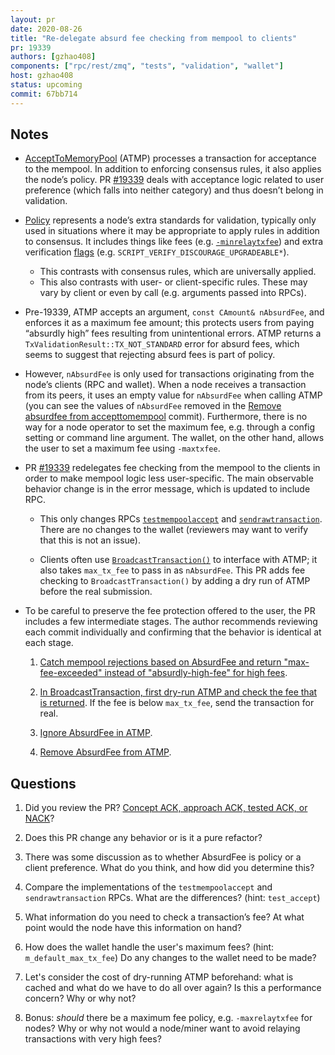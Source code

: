 ```yaml
---
layout: pr
date: 2020-08-26
title: "Re-delegate absurd fee checking from mempool to clients"
pr: 19339
authors: [gzhao408]
components: ["rpc/rest/zmq", "tests", "validation", "wallet"]
host: gzhao408
status: upcoming
commit: 67bb714
---
```


## Notes

* [AcceptToMemoryPool](https://github.com/bitcoin/bitcoin/blob/c831e105/src/validation.cpp#L1084)
  (ATMP) processes a transaction for acceptance to the mempool.  In addition to
  enforcing consensus rules, it also applies the node’s policy.
  PR [#19339](https://github.com/bitcoin/bitcoin/pull/19339) deals with acceptance
  logic related to user preference (which falls into neither category)
  and thus doesn’t belong in validation.

* [Policy](https://github.com/bitcoin/bitcoin/tree/c831e105/src/policy)
  represents a node’s extra standards for validation, typically only used in
  situations where it may be appropriate to apply rules in addition to consensus.
  It includes things like fees (e.g.
  [`-minrelaytxfee`](https://github.com/bitcoin/bitcoin/blob/c831e105/src/init.cpp#L547))
  and extra verification
  [flags](https://github.com/bitcoin/bitcoin/blob/c831e105/src/policy/policy.h#L56)
  (e.g. `SCRIPT_VERIFY_DISCOURAGE_UPGRADEABLE*`).

  - This contrasts with consensus rules, which are universally applied.
  - This also contrasts with user- or client-specific rules. These may
  vary by client or even by call (e.g. arguments passed into RPCs).

* Pre-19339, ATMP accepts an argument, `const CAmount& nAbsurdFee`, and
  enforces it as a maximum fee amount; this protects users from paying
  “absurdly high” fees resulting from unintentional errors.  ATMP returns a
  `TxValidationResult::TX_NOT_STANDARD` error for absurd fees, which seems to
  suggest that rejecting absurd fees is part of policy.

* However, `nAbsurdFee` is only used for transactions originating from the
  node’s clients (RPC and wallet).  When a node receives a transaction from its
  peers, it uses an empty value for `nAbsurdFee` when calling ATMP (you can see
  the values of `nAbsurdFee` removed in the [Remove absurdfee from
  accepttomempool](https://github.com/bitcoin-core-review-club/bitcoin/commit/67bb7148)
  commit).  Furthermore, there is no way for a node operator to set the maximum
  fee, e.g. through a config setting or command line argument.  The wallet, on
  the other hand, allows the user to set a maximum fee using `-maxtxfee`.

* PR [#19339](https://github.com/bitcoin/bitcoin/pull/19339) redelegates fee
  checking from the mempool to the clients in order to make mempool logic less
  user-specific.  The main observable behavior change is in the error message,
  which is updated to include RPC.

  * This only changes RPCs
    [`testmempoolaccept`](https://github.com/bitcoin/bitcoin/blob/3ab2582c/src/rpc/rawtransaction.cpp#L858)
    and
    [`sendrawtransaction`](https://github.com/bitcoin/bitcoin/blob/3ab2582c/src/rpc/rawtransaction.cpp#L800).
    There are no changes to the wallet (reviewers may want to verify that this is not
    an issue).

  * Clients often use
    [`BroadcastTransaction()`](https://github.com/bitcoin/bitcoin/blob/3ab2582c/src/node/transaction.cpp#L16)
    to interface with ATMP; it also takes `max_tx_fee` to pass in as `nAbsurdFee`.
    This PR adds fee checking to `BroadcastTransaction()` by adding a dry run of
    ATMP before the real submission.

* To be careful to preserve the fee protection offered to the user, the PR
  includes a few intermediate stages.  The author recommends reviewing each
  commit individually and confirming that the behavior is identical at each
  stage.

  1. [Catch mempool rejections based on AbsurdFee and return
     "max-fee-exceeded" instead of "absurdly-high-fee" for high
     fees](https://github.com/bitcoin-core-review-club/bitcoin/commit/18f7e1fb).

  2. [In BroadcastTransaction, first dry-run ATMP and check the fee that is
     returned](https://github.com/bitcoin-core-review-club/bitcoin/commit/a872d8d3).
     If the fee is below `max_tx_fee`, send the transaction for real.

  3. [Ignore AbsurdFee in
     ATMP](https://github.com/bitcoin-core-review-club/bitcoin/commit/24094623).

  4. [Remove AbsurdFee from
     ATMP](https://github.com/bitcoin-core-review-club/bitcoin/commit/67bb7148).

## Questions

1. Did you review the PR? [Concept ACK, approach ACK, tested ACK, or
   NACK](https://github.com/bitcoin/bitcoin/blob/master/CONTRIBUTING.md#peer-review)?

2. Does this PR change any behavior or is it a pure refactor?

3. There was some discussion as to whether AbsurdFee is policy or a client
   preference.  What do you think, and how did you determine this?

4. Compare the implementations of the `testmempoolaccept` and
   `sendrawtransaction` RPCs.  What are the differences? (hint: `test_accept`)

5. What information do you need to check a transaction’s fee?  At what point
   would the node have this information on hand?

6. How does the wallet handle the user's maximum fees? (hint:
   `m_default_max_tx_fee`) Do any changes to the wallet need to be made?

7. Let's consider the cost of dry-running ATMP beforehand: what is cached and
   what do we have to do all over again?  Is this a performance concern? Why or
   why not?

8. Bonus: _should_ there be a maximum fee policy, e.g. `-maxrelaytxfee` for
   nodes?  Why or why not would a node/miner want to avoid relaying
   transactions with very high fees?

<!-- TODO: After meeting, uncomment and add meeting log between the irc tags
## Meeting Log
{% irc %}
{% endirc %}
-->
